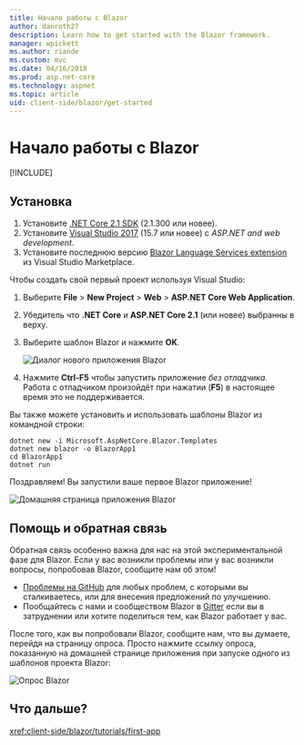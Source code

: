 ```yaml
---
title: Начало работы с Blazor
author: danroth27
description: Learn how to get started with the Blazor framework.
manager: wpickett
ms.author: riande
ms.custom: mvc
ms.date: 04/16/2018
ms.prod: asp.net-core
ms.technology: aspnet
ms.topic: article
uid: client-side/blazor/get-started
---
```

# Начало работы с Blazor

[!INCLUDE[](~/includes/blazor-preview-notice.md)]

## Установка

1. Установите [.NET Core 2.1 SDK](https://go.microsoft.com/fwlink/?linkid=873092) (2.1.300 или новее).
1. Установите [Visual Studio 2017](https://go.microsoft.com/fwlink/?linkid=873093) (15.7 или новее) с *ASP.NET and web development*.
1. Установите последнюю версию [Blazor Language Services extension](https://go.microsoft.com/fwlink/?linkid=870389) из Visual Studio Marketplace.

Чтобы создать свой первый проект используя Visual Studio:

1. Выберите **File** > **New Project** > **Web** > **ASP.NET Core Web Application**.
1. Убедитель что **.NET Core** и **ASP.NET Core 2.1** (или новее) выбранны в верху.
1. Выберите шаблон Blazor и нажмите **OK**.

   ![Диалог нового приложения Blazor](https://msdnshared.blob.core.windows.net/media/2018/07/new-blazor-app-dialog-0.5.0.png)
   
1. Нажмите **Ctrl-F5** чтобы запустить приложение *без отладчика*. Работа с отладчиком произойдёт при нажатии  (**F5**) в настоящее время это не поддерживается.

Вы также можете установить и использовать шаблоны Blazor из командной строки:

```console
dotnet new -i Microsoft.AspNetCore.Blazor.Templates
dotnet new blazor -o BlazorApp1
cd BlazorApp1
dotnet run
```

Поздравляем! Вы запустили ваше первое Blazor приложение!

![Домашняя страница приложения Blazor](https://msdnshared.blob.core.windows.net/media/2018/04/blazor-bootstrap-4.png)

## Помощь и обратная связь

Обратная связь особенно важна для нас на этой экспериментальной фазе для Blazor. Если у вас возникли проблемы или у вас возникли вопросы, попробовав Blazor, сообщите нам об этом!

* [Проблемы на GitHub](https://github.com/aspnet/blazor/issues) для любых проблем, с которыми вы сталкиваетесь, или для внесения предложений по улучшению.
* Пообщайтесь с нами и сообществом Blazor в [Gitter](https://gitter.im/aspnet/blazor) если вы в затруднении или хотите поделиться тем, как Blazor работает у вас.

После того, как вы попробовали Blazor, сообщите нам, что вы думаете, перейдя на страницу опроса. Просто нажмите ссылку опроса, показанную на домашней странице приложения при запуске одного из шаблонов проекта Blazor:

![Опрос Blazor](https://msdnshared.blob.core.windows.net/media/2018/05/blazor-survey-new.png)

## Что дальше?

<xref:client-side/blazor/tutorials/first-app>

